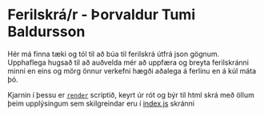 # Ferilskrá/r - Þorvaldur Tumi Baldursson

Hér má finna tæki og tól til að búa til ferilskrá útfrá json gögnum.
Upphaflega hugsað til að auðvelda mér að uppfæra og breyta ferilskránni minni en eins og mörg önnur verkefni hægði aðalega á ferlinu en á kúl máta þó.

Kjarnin í þessu er [`render`](render) scriptið, keyrt úr rót og býr til html skrá með öllum þeim upplýsingum sem skilgreindar eru í [index.js](lib/index.js) skránni
